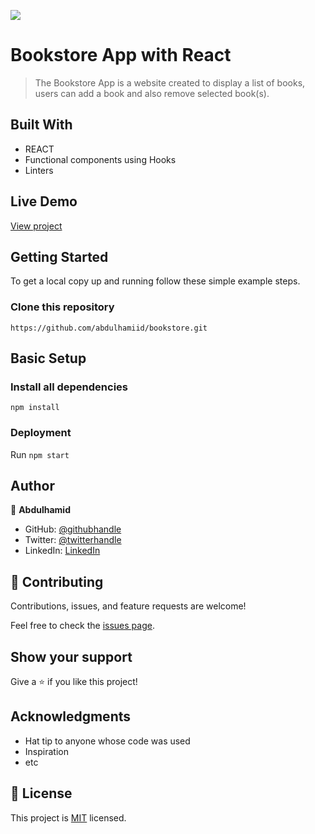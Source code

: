 ![](https://img.shields.io/badge/Microverse-blueviolet)

# Bookstore App with React

> The Bookstore App is a website created to display a list of books, users can add a book and also remove selected book(s).

## Built With

- REACT
- Functional components using Hooks
- Linters

## Live Demo
[View project](https://frolicking-hummingbird-04c251.netlify.app)

## Getting Started

To get a local copy up and running follow these simple example steps.

### Clone this repository

```
https://github.com/abdulhamiid/bookstore.git
```

## Basic Setup
### Install all dependencies

```
npm install
```

### Deployment

Run ```npm start```

## Author

👤 **Abdulhamid**

- GitHub: [@githubhandle](https://github.com/abdulhamiid)
- Twitter: [@twitterhandle](https://twitter.com/abdulhamid_adio)
- LinkedIn: [LinkedIn](https://linkedin.com/)

## 🤝 Contributing

Contributions, issues, and feature requests are welcome!

Feel free to check the [issues page](https://github.com/abdulhamiid/bookstore/issues).

## Show your support

Give a ⭐️ if you like this project!

## Acknowledgments

- Hat tip to anyone whose code was used
- Inspiration
- etc


## 📝 License

This project is [MIT](./MIT.md) licensed.
